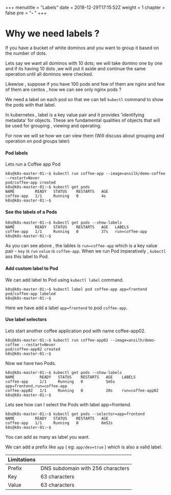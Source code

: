 +++
menutitle = "Labels"
date = 2018-12-29T17:15:52Z
weight = 1
chapter = false
pre = "<b>- </b>"
+++

# Why we need labels ?

If you have a bucket of white dominos and you want to group it based on the number of dots.

Lets say we want all dominos with 10 dots;  we will take domino one by one and if its having 10 dots ,we will put it aside and continue the same operation until all dominos were checked.

Likewise , suppose if you have 100 pods and few of them are nginx and few of them are centos , how we can see only nginx pods ?

We need a label on each pod so that we can tell `kubectl` command to show the pods with that label.

In kubernetes , label is a key value pair and it provides 'identifying metadata' for objects.
These are fundamental qualities of objects that will be used for grouping , viewing and operating.

For now we will se how we can view them (Will discuss about grouping and operation on pod groups later)

#### Pod labels

Lets run a Coffee app Pod
```shell
k8s@k8s-master-01:~$ kubectl run coffee-app --image=ansilh/demo-coffee --restart=Never
pod/coffee-app created
k8s@k8s-master-01:~$ kubectl get pods
NAME         READY   STATUS    RESTARTS   AGE
coffee-app   1/1     Running   0          4s
k8s@k8s-master-01:~$
```

#### See the labels of a Pods
```shell
k8s@k8s-master-01:~$ kubectl get pods --show-labels
NAME         READY   STATUS    RESTARTS   AGE   LABELS
coffee-app   1/1     Running   0          37s   run=coffee-app
k8s@k8s-master-01:~$
```

As you can see above , the lables is `run=coffee-app` which is a key value pair - `key` is `run` `value` is `coffee-app`.
When we run Pod imperatively , `kubectl` ass this label to Pod.

#### Add custom label to Pod

We can add label to Pod using `kubectl label` command.
```shell
k8s@k8s-master-01:~$ kubectl label pod coffee-app app=frontend
pod/coffee-app labeled
k8s@k8s-master-01:~$
```

Here we have add a label `app=frontend` to pod `coffee-app`.

#### Use label selectors

Lets start another coffee application pod with name coffee-app02.
```shell
k8s@k8s-master-01:~$ kubectl run coffee-app02 --image=ansilh/demo-coffee --restart=Never
pod/coffee-app02 created
k8s@k8s-master-01:~$
```

Now we have two Pods.
```
k8s@k8s-master-01:~$ kubectl get pods --show-labels
NAME           READY   STATUS    RESTARTS   AGE    LABELS
coffee-app     1/1     Running   0          5m5s   app=frontend,run=coffee-app
coffee-app02   1/1     Running   0          20s    run=coffee-app02
k8s@k8s-master-01:~$
```

Lets see how can I select the Pods with label  app=frontend.
```shell
k8s@k8s-master-01:~$ kubectl get pods --selector=app=frontend
NAME         READY   STATUS    RESTARTS   AGE
coffee-app   1/1     Running   0          6m52s
k8s@k8s-master-01:~$
```

You can add as many as label you want.

We can add a prefix like `app`   ( eg: `app/dev=true` ) which is also a valid label.

|Limitations||
|-------|---|
|Prefix | DNS subdomain with 256 characters |
|Key    | 63 characters |
|Value  | 63 characters |
